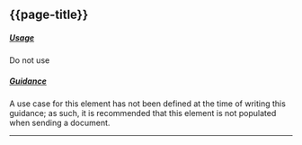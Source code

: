 ## {{page-title}}


<h5><ins>Usage</ins></h5>

<span class="mro-circle avoid" title="Do not use"></span> Do not use

<h5><ins>Guidance</ins></h5>

A use case for this element has not been defined at the time of writing this guidance; as such, it is recommended that this element is not populated when sending a document.

---